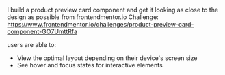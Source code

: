 I build a product preview card component and get it looking as close to the design as possible from frontendmentor.io 
Challenge: https://www.frontendmentor.io/challenges/product-preview-card-component-GO7UmttRfa


users are able to:

- View the optimal layout depending on their device's screen size
- See hover and focus states for interactive elements

